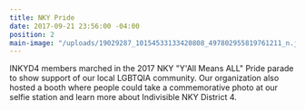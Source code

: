 ```yaml
---
title: NKY Pride
date: 2017-09-21 23:56:00 -04:00
position: 2
main-image: "/uploads/19029287_10154533133420808_497802955819761211_n.jpg"
---
```


INKYD4 members marched in the 2017 NKY "Y'All Means ALL" Pride parade to show support of our local LGBTQIA community. Our organization also hosted a booth where people could take a commemorative photo at our selfie station and learn more about Indivisible NKY District 4.